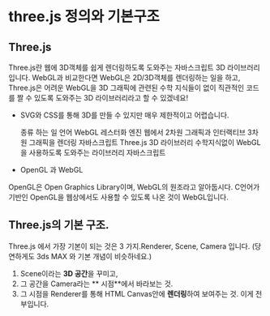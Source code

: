 # three.js 정의와 기본구조
## Three.js
Three.js란 웹에 3D객체를 쉽게 렌더링하도록 도와주는 자바스크립트 3D 라이브러리입니다.  WebGL과 비교한다면 WebGL은 2D/3D객체를 렌더링하는 일을 하고, Three.js은 어려운 WebGL을  3D 그래픽에 관련된 수학 지식들이 없이 직관적인 코드를 짤 수 있도록 도와주는 3D 라이브러리라고 할 수 있겠네요!

* SVG와 CSS를 통해 3D를 만들 수 있지만 매우 제한적이고 어렵습니다.

 	종류	하는 일	언어
WebGL	레스터화 엔진	웹에서 2차원 그래픽과 인터랙티브 3차원 그래픽을 렌더링	자바스크립트
Three.js	3D 라이브러리	수학지식없이  WebGL을 사용하도록 도와주는 라이브러리	자바스크립트
* OpenGL 과 WebGL

OpenGL은 Open Graphics Library이며, WebGL의 원조라고 알아둡시다. C언어가 기반인 OpenGL을 웹상에서도 사용할 수 있도록 나온 것이 WebGL입니다.

## Three.js의 기본 구조.
Three.js 에서 가장 기본이 되는 것은 3 가지.Renderer, Scene, Camera 입니다. (당연하게도 3ds MAX 와 기본 개념이 비슷하네요.)

1. Scene이라는 **3D 공간**을 꾸미고,
2. 그 공간을 Camera라는 ** 시점**에서 바라보는 것.
3.  그 시점을 Renderer를 통해 HTML Canvas안에 **렌더링**하여 보여주는 것. 
이게 전부입니다. 
